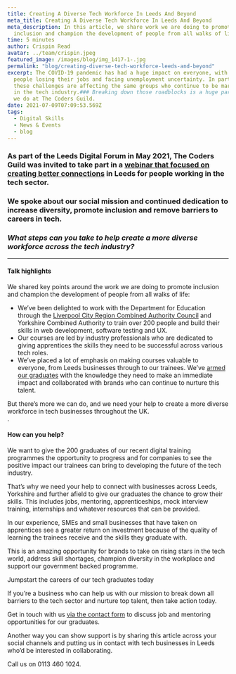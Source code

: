 ```yaml
---
title: Creating A Diverse Tech Workforce In Leeds And Beyond
meta_title: Creating A Diverse Tech Workforce In Leeds And Beyond
meta_description: In this article, we share work we are doing to promote
  inclusion and champion the development of people from all walks of life
time: 5 minutes
author: Crispin Read
avatar: ../team/crispin.jpeg
featured_image: /images/blog/img_1417-1-.jpg
permalink: "blog/creating-diverse-tech-workforce-leeds-and-beyond"
excerpt: The COVID-19 pandemic has had a huge impact on everyone, with lots of
  people losing their jobs and facing unemployment uncertainty. In particular,
  these challenges are affecting the same groups who continue to be marginalised
  in the tech industry.### Breaking down those roadblocks is a huge part of what
  we do at The Coders Guild.
date: 2021-07-09T07:09:53.569Z
tags:
  - Digital Skills
  - News & Events
  - blog
---
```

### As part of the Leeds Digital Forum in May 2021, The Coders Guild was  invited to take part in a [webinar that focused on creating better connections](https://www.youtube.com/watch?v=rXeMoDGCgEw) in Leeds for people working in the tech sector.

### We spoke about our social mission and continued dedication to increase diversity, promote inclusion and remove barriers to careers in tech.

### *What steps can you take to help create a more diverse workforce across the tech industry?*

- - -

#### Talk highlights

We shared key points around the work we are doing to promote inclusion and champion the development of people from all walks of life:

* We’ve been delighted to work with the Department for Education through the [Liverpool City Region Combined Authority Council](https://thecodersguild.org.uk/blog/liverpool-city-region-to-receive-an-extension-of-digital-skills-courses-into-the-summer-of-2021/) and Yorkshire Combined Authority to train over 200 people and build their skills in web development, software testing and UX.
* Our courses are led by industry professionals who are dedicated to giving apprentices the skills they need to be successful across various tech roles.
* We’ve placed a lot of emphasis on making courses valuable to everyone, from Leeds businesses through to our trainees. We’ve [armed our graduates](https://thecodersguild.org.uk/apprenticeships/) with the knowledge they need to make an immediate impact and collaborated with brands who can continue to nurture this talent. 

But there’s more we can do, and we need your help to create a more diverse workforce in tech businesses throughout the UK.\
.

#### How can you help?

We want to give the 200 graduates of our recent digital training programmes the opportunity to progress and for companies to see the positive impact our trainees can bring to developing the future of the tech industry.

That’s why we need your help to connect with businesses across Leeds, Yorkshire and further afield to give our graduates the chance to grow their skills. This includes jobs, mentoring, apprenticeships, mock interview training, internships and whatever resources that can be provided. 

In our experience, SMEs and small businesses that have taken on apprentices see a greater return on investment because of the quality of learning the trainees receive and the skills they graduate with.

This is an amazing opportunity for brands to take on rising stars in the tech world, address skill shortages, champion diversity in the workplace and support our government backed programme.

Jumpstart the careers of our tech graduates today

If you’re a business who can help us with our mission to break down all barriers to the tech sector and nurture top talent, then take action today.

Get in touch with us [via the contact form](https://thecodersguild.org.uk/contact-us/) to discuss job and mentoring opportunities for our graduates.

Another way you can show support is by sharing this article across your social channels and putting us in contact with tech businesses in Leeds who’d be interested in collaborating. 

Call us on 0113 460 1024.
